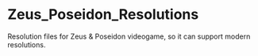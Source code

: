 # Zeus_Poseidon_Resolutions
Resolution files for Zeus &amp; Poseidon videogame, so it can support modern resolutions.
